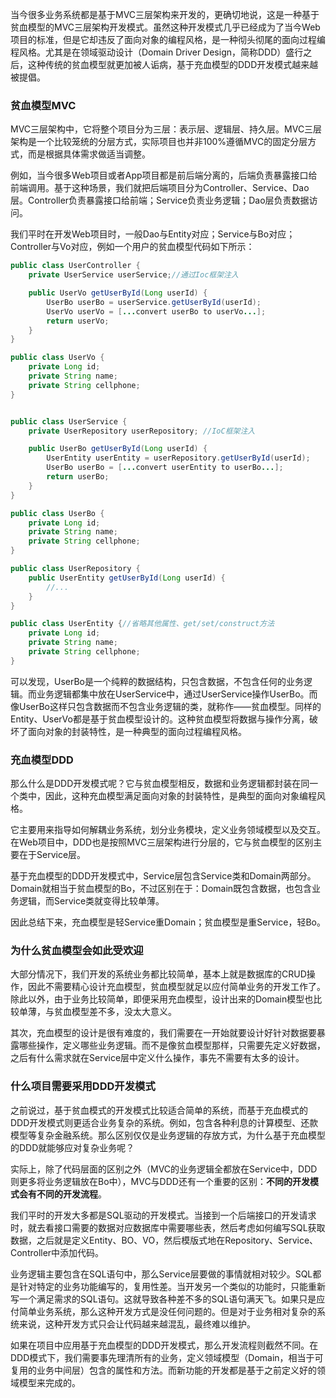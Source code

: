 当今很多业务系统都是基于MVC三层架构来开发的，更确切地说，这是一种基于贫血模型的MVC三层架构开发模式。虽然这种开发模式几乎已经成为了当今Web项目的标准，但是它却违反了面向对象的编程风格，是一种彻头彻尾的面向过程编程风格。尤其是在领域驱动设计（Domain Driver Design，简称DDD）盛行之后，这种传统的贫血模型就更加被人诟病，基于充血模型的DDD开发模式越来越被提倡。



### 贫血模型MVC

MVC三层架构中，它将整个项目分为三层：表示层、逻辑层、持久层。MVC三层架构是一个比较笼统的分层方式，实际项目也并非100%遵循MVC的固定分层方式，而是根据具体需求做适当调整。

例如，当今很多Web项目或者App项目都是前后端分离的，后端负责暴露接口给前端调用。基于这种场景，我们就把后端项目分为Controller、Service、Dao层。Controller负责暴露接口给前端；Service负责业务逻辑；Dao层负责数据访问。

我们平时在开发Web项目时，一般Dao与Entity对应；Service与Bo对应；Controller与Vo对应，例如一个用户的贫血模型代码如下所示：

```java
public class UserController {
    private UserService userService;//通过Ioc框架注入

    public UserVo getUserById(Long userId) {
        UserBo userBo = userService.getUserById(userId);
        UserVo userVo = [...convert userBo to userVo...];
        return userVo;
    }
}

public class UserVo {
    private Long id;
    private String name;
    private String cellphone;
}


public class UserService {
    private UserRepository userRepository; //IoC框架注入

    public UserBo getUserById(Long userId) {
        UserEntity userEntity = userRepository.getUserById(userId);
        UserBo userBo = [...convert userEntity to userBo...];
        return userBo;
    }
}

public class UserBo {
    private Long id;
    private String name;
    private String cellphone;
}

public class UserRepository {
    public UserEntity getUserById(Long userId) { 
        //... 
    }
}

public class UserEntity {//省略其他属性、get/set/construct方法
    private Long id;
    private String name;
    private String cellphone;
}
```

可以发现，UserBo是一个纯粹的数据结构，只包含数据，不包含任何的业务逻辑。而业务逻辑都集中放在UserService中，通过UserService操作UserBo。而像UserBo这样只包含数据而不包含业务逻辑的类，就称作——贫血模型。同样的Entity、UserVo都是基于贫血模型设计的。这种贫血模型将数据与操作分离，破坏了面向对象的封装特性，是一种典型的面向过程编程风格。



### 充血模型DDD

那么什么是DDD开发模式呢？它与贫血模型相反，数据和业务逻辑都封装在同一个类中，因此，这种充血模型满足面向对象的封装特性，是典型的面向对象编程风格。

它主要用来指导如何解耦业务系统，划分业务模块，定义业务领域模型以及交互。在Web项目中，DDD也是按照MVC三层架构进行分层的，它与贫血模型的区别主要在于Service层。

基于充血模型的DDD开发模式中，Service层包含Service类和Domain两部分。Domain就相当于贫血模型的Bo，不过区别在于：Domain既包含数据，也包含业务逻辑，而Service类就变得比较单薄。

因此总结下来，充血模型是轻Service重Domain；贫血模型是重Service，轻Bo。



### 为什么贫血模型会如此受欢迎

大部分情况下，我们开发的系统业务都比较简单，基本上就是数据库的CRUD操作，因此不需要精心设计充血模型，贫血模型就足以应付简单业务的开发工作了。除此以外，由于业务比较简单，即便采用充血模型，设计出来的Domain模型也比较单薄，与贫血模型差不多，没太大意义。

其次，充血模型的设计是很有难度的，我们需要在一开始就要设计好针对数据要暴露哪些操作，定义哪些业务逻辑。而不是像贫血模型那样，只需要先定义好数据，之后有什么需求就在Service层中定义什么操作，事先不需要有太多的设计。



### 什么项目需要采用DDD开发模式

之前说过，基于贫血模式的开发模式比较适合简单的系统，而基于充血模式的DDD开发模式则更适合业务复杂的系统。例如，包含各种利息的计算模型、还款模型等复杂金融系统。那么区别仅仅是业务逻辑的存放方式，为什么基于充血模型的DDD就能够应对复杂业务呢？

实际上，除了代码层面的区别之外（MVC的业务逻辑全都放在Service中，DDD则更多将业务逻辑放在Bo中），MVC与DDD还有一个重要的区别：**不同的开发模式会有不同的开发流程**。

我们平时的开发大多都是SQL驱动的开发模式。当接到一个后端接口的开发请求时，就去看接口需要的数据对应数据库中需要哪些表，然后考虑如何编写SQL获取数据，之后就是定义Entity、BO、VO，然后模版式地在Repository、Service、Controller中添加代码。

业务逻辑主要包含在SQL语句中，那么Service层要做的事情就相对较少。SQL都是针对特定的业务功能编写的，复用性差。当开发另一个类似的功能时，只能重新写一个满足需求的SQL语句。这就导致各种差不多的SQL语句满天飞。如果只是应付简单业务系统，那么这种开发方式是没任何问题的。但是对于业务相对复杂的系统来说，这种开发方式只会让代码越来越混乱，最终难以维护。

如果在项目中应用基于充血模型的DDD开发模式，那么开发流程则截然不同。在DDD模式下，我们需要事先理清所有的业务，定义领域模型（Domain，相当于可复用的业务中间层）包含的属性和方法。而新功能的开发都是基于之前定义好的领域模型来完成的。
